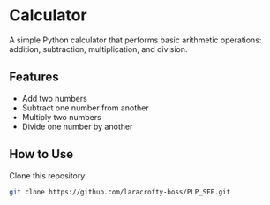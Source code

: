# Calculator

A simple Python calculator that performs basic arithmetic operations: addition, subtraction, multiplication, and division.

## Features

- Add two numbers
- Subtract one number from another
- Multiply two numbers
- Divide one number by another

## How to Use

Clone this repository:
   ```bash
   git clone https://github.com/laracrofty-boss/PLP_SEE.git
